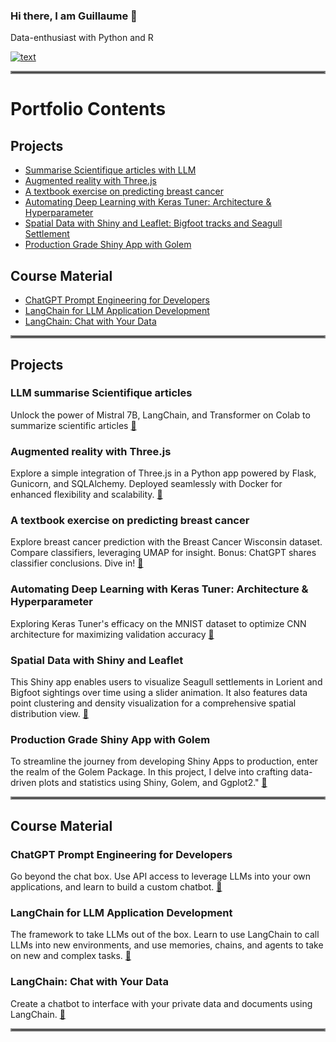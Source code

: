 ### Hi there, I am Guillaume 👋
Data-enthusiast with Python and R

[![text](https://img.shields.io/badge/LinkedIn-0077B5?style=for-the-badge&logo=linkedin&logoColor=white)](https://www.linkedin.com/in/guillaumejeffroy/)

<hr style="border:2px solid gray">

# Portfolio Contents
## Projects
* [Summarise Scientifique articles with LLM](#llm-summarise-scientifique-articles)
* [Augmented reality with Three.js](#augmented-reality-with-threejs)
* [A textbook exercise on predicting breast cancer](#a-textbook-exercise-on-predicting-breast-cancer)
* [Automating Deep Learning with Keras Tuner: Architecture & Hyperparameter](#automating-deep-learning-with-keras-tuner-architecture-and-hyperparameter)
* [Spatial Data with Shiny and Leaflet: Bigfoot tracks and Seagull Settlement](#spatial-data-with-shiny-and-leaflet)
* [Production Grade Shiny App with Golem](#production-grade-shiny-app-with-golem)

## Course Material
* [ChatGPT Prompt Engineering for Developers](#chatgpt-prompt-engineering-for-developers)
* [LangChain for LLM Application Development](#langchain-for-llm-application-development)
* [LangChain: Chat with Your Data](#langchain-chat-with-your-data)

<hr style="border:2px solid gray"> 

## Projects 
### LLM summarise Scientifique articles 
Unlock the power of Mistral 7B, LangChain, and Transformer on Colab to summarize scientific articles  [🔗](https://github.com/Gjeffroy/Mistral7b_scientific_article)

### Augmented reality with Three.js 
Explore a simple integration of Three.js in a Python app powered by Flask, Gunicorn, and SQLAlchemy. Deployed seamlessly with Docker for enhanced flexibility and scalability.  [🔗](https://github.com/Gjeffroy/AR_with_threejs)

### A textbook exercise on predicting breast cancer
Explore breast cancer prediction with the Breast Cancer Wisconsin dataset. Compare classifiers, leveraging UMAP for insight. Bonus: ChatGPT shares classifier conclusions. Dive in!   [🔗](https://github.com/Gjeffroy/breast_cancer_classification)

### Automating Deep Learning with Keras Tuner: Architecture & Hyperparameter
Exploring Keras Tuner's efficacy on the MNIST dataset to optimize CNN architecture for maximizing validation accuracy   [🔗](https://github.com/Gjeffroy/hyperparam_autotuning_keras/tree/main)

### Spatial Data with Shiny and Leaflet
This Shiny app enables users to visualize Seagull settlements in Lorient and Bigfoot sightings over time using a slider animation. It also features data point clustering and density visualization for a comprehensive spatial distribution view.  [🔗](https://github.com/Gjeffroy/leaflet_viewer_shiny/tree/main)

### Production Grade Shiny App with Golem
To streamline the journey from developing Shiny Apps to production, enter the realm of the Golem Package. In this project, I delve into crafting data-driven plots and statistics using Shiny, Golem, and Ggplot2."  [🔗]([https://github.com/Gjeffroy/leaflet_viewer_shiny/tree/main](https://github.com/Gjeffroy/shiny-production-golem))

<hr style="border:2px solid gray">

## Course Material

### ChatGPT Prompt Engineering for Developers
Go beyond the chat box. Use API access to leverage LLMs into your own applications, and learn to build a custom chatbot.  [🔗](https://github.com/Gjeffroy/chatgpt-prompt-engineering-for-developers)

### LangChain for LLM Application Development
The framework to take LLMs out of the box. Learn to use LangChain to call LLMs into new environments, and use memories, chains, and agents to take on new and complex tasks.  [🔗](https://github.com/Gjeffroy/langchain-for-llm-application-development)

### LangChain: Chat with Your Data
Create a chatbot to interface with your private data and documents using LangChain.  [🔗](https://github.com/Gjeffroy/langchain-chat-with-your-data)


<hr style="border:2px solid gray">

<!--
**Gjeffroy/gjeffroy** is a ✨ _special_ ✨ repository because its `README.md` (this file) appears on your GitHub profile.

Here are some ideas to get you started:

- 🔭 I’m currently working on ...
- 🌱 I’m currently learning ...
- 👯 I’m looking to collaborate on ...
- 🤔 I’m looking for help with ...
- 💬 Ask me about ...
- 📫 How to reach me: ...
- 😄 Pronouns: ...
- ⚡ Fun fact: ...
-->
